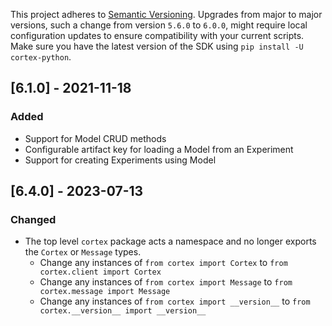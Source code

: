 This project adheres to [Semantic Versioning](https://semver.org/spec/v2.0.0.html). Upgrades from major to major versions, such a change from version `5.6.0` to `6.0.0`, might require local configuration updates to ensure compatibility with your current scripts. Make sure you have the latest version of the SDK using `pip install -U cortex-python`.

## [6.1.0] - 2021-11-18
### Added

- Support for Model CRUD methods
- Configurable artifact key for loading a Model from an Experiment
- Support for creating Experiments using Model



## [6.4.0] - 2023-07-13
### Changed

- The top level `cortex` package acts a namespace and no longer exports the `Cortex` or `Message` types.
  - Change any instances of `from cortex import Cortex` to `from cortex.client import Cortex`
  - Change any instances of `from cortex import Message` to `from cortex.message import Message`
  - Change any instances of `from cortex import __version__` to `from cortex.__version__ import __version__`
